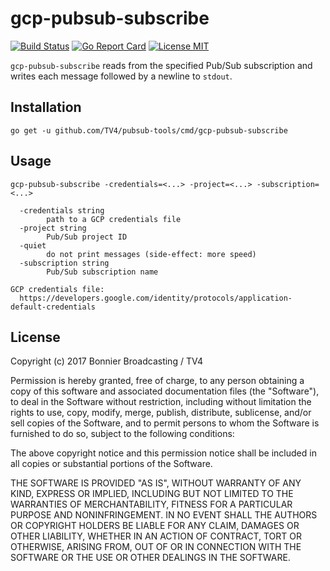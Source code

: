 # gcp-pubsub-subscribe

[![Build Status](https://travis-ci.org/TV4/gcp-pubsub-tools.svg?branch=master)](https://travis-ci.org/TV4/gcp-pubsub-tools)
[![Go Report Card](https://goreportcard.com/badge/github.com/TV4/gcp-pubsub-tools)](https://goreportcard.com/report/github.com/TV4/gcp-pubsub-tools)
[![License MIT](https://img.shields.io/badge/license-MIT-lightgrey.svg?style=flat)](https://github.com/TV4/gcp-pubsub-tools#license)

`gcp-pubsub-subscribe` reads from the specified Pub/Sub subscription and writes each
message followed by a newline to `stdout`.

## Installation
```
go get -u github.com/TV4/pubsub-tools/cmd/gcp-pubsub-subscribe
```

## Usage
```
gcp-pubsub-subscribe -credentials=<...> -project=<...> -subscription=<...>

  -credentials string
    	path to a GCP credentials file
  -project string
    	Pub/Sub project ID
  -quiet
    	do not print messages (side-effect: more speed)
  -subscription string
    	Pub/Sub subscription name

GCP credentials file:
  https://developers.google.com/identity/protocols/application-default-credentials
```

## License
Copyright (c) 2017 Bonnier Broadcasting / TV4

Permission is hereby granted, free of charge, to any person obtaining a copy of
this software and associated documentation files (the "Software"), to deal in
the Software without restriction, including without limitation the rights to
use, copy, modify, merge, publish, distribute, sublicense, and/or sell copies of
the Software, and to permit persons to whom the Software is furnished to do so,
subject to the following conditions:

The above copyright notice and this permission notice shall be included in all
copies or substantial portions of the Software.

THE SOFTWARE IS PROVIDED "AS IS", WITHOUT WARRANTY OF ANY KIND, EXPRESS OR
IMPLIED, INCLUDING BUT NOT LIMITED TO THE WARRANTIES OF MERCHANTABILITY, FITNESS
FOR A PARTICULAR PURPOSE AND NONINFRINGEMENT. IN NO EVENT SHALL THE AUTHORS OR
COPYRIGHT HOLDERS BE LIABLE FOR ANY CLAIM, DAMAGES OR OTHER LIABILITY, WHETHER
IN AN ACTION OF CONTRACT, TORT OR OTHERWISE, ARISING FROM, OUT OF OR IN
CONNECTION WITH THE SOFTWARE OR THE USE OR OTHER DEALINGS IN THE SOFTWARE.
